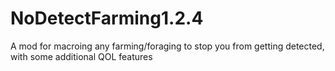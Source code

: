 # NoDetectFarming1.2.4
A mod for macroing any farming/foraging to stop you from getting detected, with some additional QOL features
